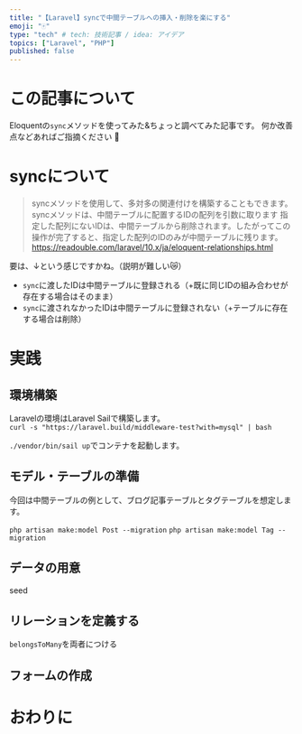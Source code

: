 ```yaml
---
title: "【Laravel】syncで中間テーブルへの挿入・削除を楽にする"
emoji: "🀄️"
type: "tech" # tech: 技術記事 / idea: アイデア
topics: ["Laravel", "PHP"]
published: false
---
```


# この記事について

Eloquentの`sync`メソッドを使ってみた&ちょっと調べてみた記事です。
何か改善点などあればご指摘ください 🙏

# syncについて

> syncメソッドを使用して、多対多の関連付けを構築することもできます。syncメソッドは、中間テーブルに配置するIDの配列を引数に取ります
指定した配列にないIDは、中間テーブルから削除されます。したがってこの操作が完了すると、指定した配列のIDのみが中間テーブルに残ります。
https://readouble.com/laravel/10.x/ja/eloquent-relationships.html

要は、↓という感じですかね。（説明が難しい😿）
- `sync`に渡したIDは中間テーブルに登録される（+既に同じIDの組み合わせが存在する場合はそのまま）
- `sync`に渡されなかったIDは中間テーブルに登録されない（+テーブルに存在する場合は削除）

# 実践

## 環境構築

Laravelの環境はLaravel Sailで構築します。  
`curl -s "https://laravel.build/middleware-test?with=mysql" | bash`

`./vendor/bin/sail up`でコンテナを起動します。


## モデル・テーブルの準備

今回は中間テーブルの例として、ブログ記事テーブルとタグテーブルを想定します。

`php artisan make:model Post --migration`
`php artisan make:model Tag --migration`

## データの用意

seed

## リレーションを定義する

`belongsToMany`を両者につける

## フォームの作成



# おわりに
